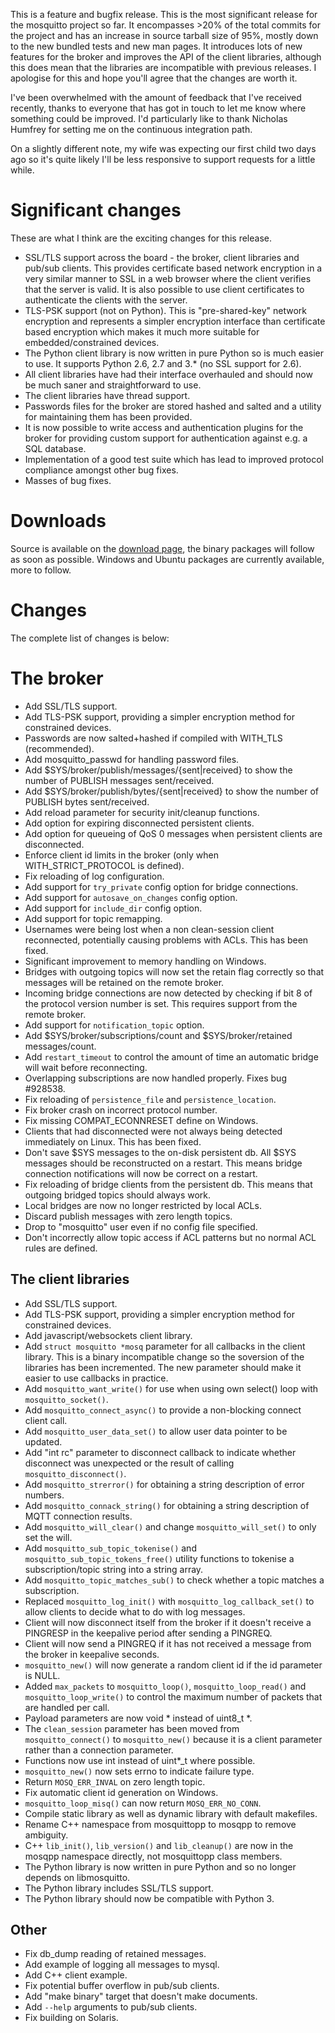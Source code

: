 <!--
.. title: Version 1.0 released
.. slug: version-1-0-released
.. date: 2012-08-14 00:12:52
.. tags: Releases
.. category:
.. link:
.. description:
.. type: text
-->

This is a feature and bugfix release. This is the most significant release for
the mosquitto project so far. It encompasses &gt;20% of the total commits for
the project and has an increase in source tarball size of 95%, mostly down to
the new bundled tests and new man pages. It introduces lots of new features for
the broker and improves the API of the client libraries, although this does
mean that the libraries are incompatible with previous releases. I apologise
for this and hope you'll agree that the changes are worth it.

I've been overwhelmed with the amount of feedback that I've received recently,
thanks to everyone that has got in touch to let me know where something could
be improved. I'd particularly like to thank Nicholas Humfrey for setting me on
the continuous integration path.

On a slightly different note, my wife was expecting our first child two days
ago so it's quite likely I'll be less responsive to support requests for a
little while.

# Significant changes

These are what I think are the exciting changes for this release.

* SSL/TLS support across the board - the broker, client libraries and pub/sub
  clients. This provides certificate based network encryption in a very
  similar manner to SSL in a web browser where the client verifies that the
  server is valid. It is also possible to use client certificates to
  authenticate the clients with the server.
* TLS-PSK support (not on Python). This is "pre-shared-key" network encryption
  and represents a simpler encryption interface than certificate based
  encryption which makes it much more suitable for embedded/constrained
  devices.
* The Python client library is now written in pure Python so is much easier to
  use. It supports Python 2.6, 2.7 and 3.\* (no SSL support for 2.6).
* All client libraries have had their interface overhauled and should now be
  much saner and straightforward to use.
* The client libraries have thread support.
* Passwords files for the broker are stored hashed and salted and a utility
  for maintaining them has been provided.
* It is now possible to write access and authentication plugins for the broker
  for providing custom support for authentication against e.g. a SQL database.
* Implementation of a good test suite which has lead to improved protocol
  compliance amongst other bug fixes.
* Masses of bug fixes.

# Downloads

Source is available on the [download page], the binary packages will follow as
soon as possible. Windows and Ubuntu packages are currently available, more to
follow.

# Changes

The complete list of changes is below:

# The broker

* Add SSL/TLS support.
* Add TLS-PSK support, providing a simpler encryption method for constrained
  devices.
* Passwords are now salted+hashed if compiled with WITH_TLS (recommended).
* Add mosquitto_passwd for handling password files.
* Add $SYS/broker/publish/messages/{sent|received} to show the number of
  PUBLISH messages sent/received.
* Add $SYS/broker/publish/bytes/{sent|received} to show the number of PUBLISH
  bytes sent/received.
* Add reload parameter for security init/cleanup functions.
* Add option for expiring disconnected persistent clients.
* Add option for queueing of QoS 0 messages when persistent clients are
  disconnected.
* Enforce client id limits in the broker (only when WITH_STRICT_PROTOCOL is
  defined).
* Fix reloading of log configuration.
* Add support for `try_private` config option for bridge connections.
* Add support for `autosave_on_changes` config option.
* Add support for `include_dir` config option.
* Add support for topic remapping.
* Usernames were being lost when a non clean-session client reconnected,
  potentially causing problems with ACLs. This has been fixed.
* Significant improvement to memory handling on Windows.
* Bridges with outgoing topics will now set the retain flag correctly so that
  messages will be retained on the remote broker.
* Incoming bridge connections are now detected by checking if bit 8 of the
  protocol version number is set. This requires support from the remote
  broker.
* Add support for `notification_topic` option.
* Add $SYS/broker/subscriptions/count and $SYS/broker/retained messages/count.
* Add `restart_timeout` to control the amount of time an automatic bridge will
  wait before reconnecting.
* Overlapping subscriptions are now handled properly. Fixes bug #928538.
* Fix reloading of `persistence_file` and `persistence_location`.
* Fix broker crash on incorrect protocol number.
* Fix missing COMPAT_ECONNRESET define on Windows.
* Clients that had disconnected were not always being detected immediately on
  Linux. This has been fixed.
* Don't save $SYS messages to the on-disk persistent db. All $SYS messages
  should be reconstructed on a restart. This means bridge connection
  notifications will now be correct on a restart.
* Fix reloading of bridge clients from the persistent db. This means that
  outgoing bridged topics should always work.
* Local bridges are now no longer restricted by local ACLs.
* Discard publish messages with zero length topics.
* Drop to "mosquitto" user even if no config file specified.
* Don't incorrectly allow topic access if ACL patterns but no normal ACL rules
  are defined.

## The client libraries

* Add SSL/TLS support.
* Add TLS-PSK support, providing a simpler encryption method for constrained
  devices.
* Add javascript/websockets client library.
* Add `struct mosquitto *mosq` parameter for all callbacks in the client
  library. This is a binary incompatible change so the soversion of the
  libraries has been incremented. The new parameter should make it easier to
  use callbacks in practice.
* Add `mosquitto_want_write()` for use when using own select() loop with
  `mosquitto_socket()`.
* Add `mosquitto_connect_async()` to provide a non-blocking connect client call.
* Add `mosquitto_user_data_set()` to allow user data pointer to be updated.
* Add "int rc" parameter to disconnect callback to indicate whether disconnect
  was unexpected or the result of calling `mosquitto_disconnect()`.
* Add `mosquitto_strerror()` for obtaining a string description of error numbers.
* Add `mosquitto_connack_string()` for obtaining a string description of MQTT
  connection results.
* Add `mosquitto_will_clear()` and change `mosquitto_will_set()` to only set the
  will.
* Add `mosquitto_sub_topic_tokenise()` and `mosquitto_sub_topic_tokens_free()`
  utility functions to tokenise a subscription/topic string into a string
  array.
* Add `mosquitto_topic_matches_sub()` to check whether a topic matches a
  subscription.
* Replaced `mosquitto_log_init()` with `mosquitto_log_callback_set()` to allow
  clients to decide what to do with log messages.
* Client will now disconnect itself from the broker if it doesn't receive a
  PINGRESP in the keepalive period after sending a PINGREQ.
* Client will now send a PINGREQ if it has not received a message from the
  broker in keepalive seconds.
* `mosquitto_new()` will now generate a random client id if the id parameter
  is NULL.
* Added `max_packets` to `mosquitto_loop()`, `mosquitto_loop_read()` and
  `mosquitto_loop_write()` to control the maximum number of packets that are
  handled per call.
* Payload parameters are now void * instead of uint8\_t \*.
* The `clean_session` parameter has been moved from `mosquitto_connect()` to
  `mosquitto_new()` because it is a client parameter rather than a connection
  parameter.
* Functions now use int instead of uint\*\_t where possible.
* `mosquitto_new()` now sets errno to indicate failure type.
* Return `MOSQ_ERR_INVAL` on zero length topic.
* Fix automatic client id generation on Windows.
* `mosquitto_loop_misq()` can now return `MOSQ_ERR_NO_CONN`.
* Compile static library as well as dynamic library with default makefiles.
* Rename C++ namespace from mosquittopp to mosqpp to remove ambiguity.
* C++ `lib_init()`, `lib_version()` and `lib_cleanup()` are now in the mosqpp
  namespace directly, not mosquittopp class members.
* The Python library is now written in pure Python and so no longer depends on
  libmosquitto.
* The Python library includes SSL/TLS support.
* The Python library should now be compatible with Python 3.

## Other

* Fix db_dump reading of retained messages.
* Add example of logging all messages to mysql.
* Add C++ client example.
* Fix potential buffer overflow in pub/sub clients.
* Add "make binary" target that doesn't make documents.
* Add `--help` arguments to pub/sub clients.
* Fix building on Solaris.

[download page]: /download
